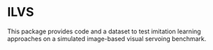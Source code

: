 # ILVS
This package provides code and a dataset to test imitation learning approaches on a simulated image-based visual servoing benchmark.
